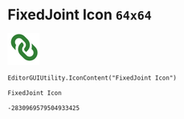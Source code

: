 # FixedJoint Icon `64x64`
<img src="/img/FixedJoint%20Icon.png" width=64 height=64>

``` CSharp
EditorGUIUtility.IconContent("FixedJoint Icon")
```
```
FixedJoint Icon
```
```
-2830969579504933425
```
